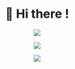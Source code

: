 <h1 align="center">👋 Hi there !</h1>

<p align="center" width="100%">
  <img src="https://raw.githubusercontent.com/kieuvu/github-stats/master/generated/languages.svg#gh-dark-light-only"/>
</p>

<p align="center" width="100%">
  <img src="https://raw.githubusercontent.com/kieuvu/github-stats/master/generated/overview.svg#gh-dark-light-only"/>
</p>

<p align="center" width="100%">
  <img src="https://komarev.com/ghpvc/?username=kieuvu" />
</p>


